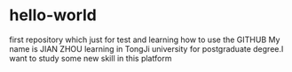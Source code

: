 # hello-world
first repository which just for test and learning how to use the GITHUB
My name is JIAN ZHOU learning in TongJi university for postgraduate degree.I want to study some new skill in this platform
